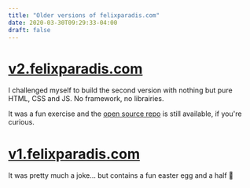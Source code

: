 ```yaml
---
title: "Older versions of felixparadis.com"
date: 2020-03-30T09:29:33-04:00
draft: false
---
```


<!-- The previous versions of this website are still accessible. -->

# [v2.felixparadis.com](https://v2.felixparadis.com)

I challenged myself to build the second version with nothing but pure HTML, CSS and JS. No framework, no librairies. 

It was a fun exercise and the [open source repo](https://github.com/FelDev/felixparadis.com) is still available, if you're curious.

# [v1.felixparadis.com](https://v1.felixparadis.com)

It was pretty much a joke... but contains a fun easter egg and a half 🥚




